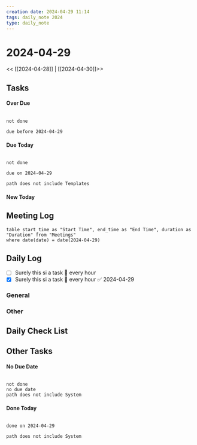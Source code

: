 ```yaml
---
creation date: 2024-04-29 11:14
tags: daily_note 2024
type: daily_note
---
```

# 2024-04-29
<< [[2024-04-28]] | [[2024-04-30]]>>

## Tasks

#### Over Due
```tasks

not done

due before 2024-04-29

```

#### Due Today
```tasks

not done

due on 2024-04-29

path does not include Templates

```

#### New Today



## Meeting Log

```dataview
table start_time as "Start Time", end_time as "End Time", duration as "Duration" from "Meetings"
where date(date) = date(2024-04-29)
```
## Daily Log
- [ ] Surely this si a task 🔁 every hour
- [x] Surely this si a task 🔁 every hour ✅ 2024-04-29
### General



### Other

## Daily Check List



## Other Tasks

#### No Due Date
```tasks

not done
no due date
path does not include System

```

#### Done Today

```tasks

done on 2024-04-29

path does not include System

```
